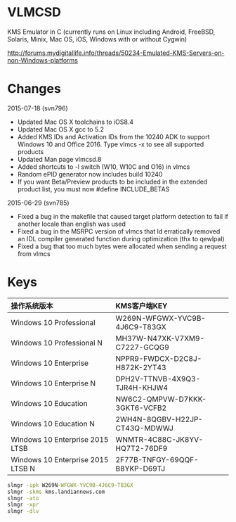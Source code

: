 VLMCSD
======

KMS Emulator in C
(currently runs on Linux including Android, FreeBSD, Solaris, Minix, Mac OS, iOS, Windows with or without Cygwin)

http://forums.mydigitallife.info/threads/50234-Emulated-KMS-Servers-on-non-Windows-platforms

Changes
=======

2015-07-18 (svn796)

* Updated Mac OS X toolchains to iOS8.4
* Updated Mac OS X gcc to 5.2
* Added KMS IDs and Activation IDs from the 10240 ADK to support Windows 10 and Office 2016. Type vlmcs -x to see all supported products
* Updated Man page vlmcsd.8
* Added shortcuts to -l switch (W10, W10C and O16) in vlmcs
* Random ePID generator now includes build 10240
* If you want Beta/Preview products to be included in the extended product list, you must now #define INCLUDE_BETAS

2015-06-29 (svn785)

* Fixed a bug in the makefile that caused target platform detection to fail if another locale than english was used
* Fixed a bug in the MSRPC version of vlmcs that ld erratically removed an IDL compiler generated function during optimization (thx to qewlpal)
* Fixed a bug that too much bytes were allocated when sending a request from vlmcs

Keys
====

|操作系统版本	|KMS客户端KEY|
|:---------	|:----------|
|Windows 10 Professional	|W269N-WFGWX-YVC9B-4J6C9-T83GX|
|Windows 10 Professional N	|MH37W-N47XK-V7XM9-C7227-GCQG9|
|Windows 10 Enterprise	|NPPR9-FWDCX-D2C8J-H872K-2YT43|
|Windows 10 Enterprise N	|DPH2V-TTNVB-4X9Q3-TJR4H-KHJW4|
|Windows 10 Education	|NW6C2-QMPVW-D7KKK-3GKT6-VCFB2|
|Windows 10 Education N	|2WH4N-8QGBV-H22JP-CT43Q-MDWWJ|
|Windows 10 Enterprise 2015 LTSB	|WNMTR-4C88C-JK8YV-HQ7T2-76DF9|
|Windows 10 Enterprise 2015 LTSB N	|2F77B-TNFGY-69QQF-B8YKP-D69TJ|

```cmd
slmgr -ipk W269N-WFGWX-YVC9B-4J6C9-T83GX
slmgr -skms kms.landiannews.com
slmgr -ato
slmgr -xpr
slmgr -dlv
```
